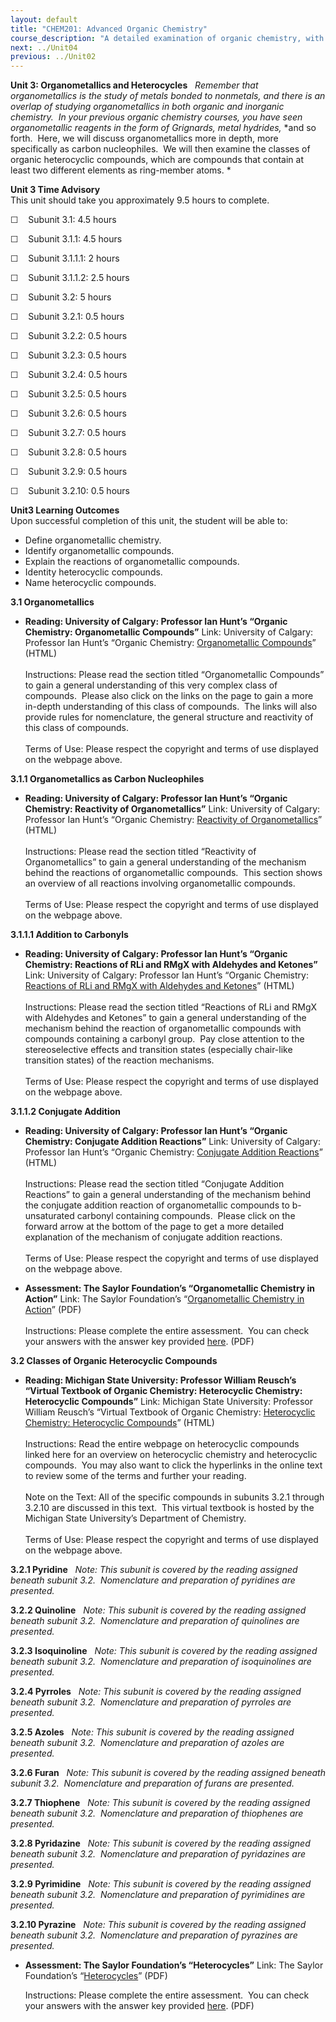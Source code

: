 ```yaml
---
layout: default
title: "CHEM201: Advanced Organic Chemistry"
course_description: "A detailed examination of organic chemistry, with particular emphasis on ylides, benzynes, free radicals, stereochemistry, reaction mechanisms and kinetics, organometallics, and heterocyclic compounds."
next: ../Unit04
previous: ../Unit02
---
```

**Unit 3: Organometallics and Heterocycles** <span id="3"></span> 
*Remember that organometallics is the study of metals bonded to
nonmetals, and there is an overlap of studying organometallics in both
organic and inorganic chemistry.  In* *your previous organic chemistry*
*courses, you have seen organometallic reagents in the form of
Grignards, metal hydrides,* *and so forth.  Here, we will discuss
organometallics more in depth, more specifically as carbon
nucleophiles.  We will then examine the classes of organic heterocyclic
compounds, which are compounds that contain at least two different
elements as ring-member atoms. *

**Unit 3 Time Advisory**  
This unit should take you approximately 9.5 hours to complete.  
  
 ☐    Subunit 3.1: 4.5 hours
  
 ☐    Subunit 3.1.1: 4.5 hours

☐    Subunit 3.1.1.1: 2 hours  
  
 ☐    Subunit 3.1.1.2: 2.5 hours

☐    Subunit 3.2: 5 hours
  
 ☐    Subunit 3.2.1: 0.5 hours  
  
 ☐    Subunit 3.2.2: 0.5 hours  
  
 ☐    Subunit 3.2.3: 0.5 hours  
  
 ☐    Subunit 3.2.4: 0.5 hours  
  
 ☐    Subunit 3.2.5: 0.5 hours  
  
 ☐    Subunit 3.2.6: 0.5 hours  
  
 ☐    Subunit 3.2.7: 0.5 hours  
  
 ☐    Subunit 3.2.8: 0.5 hours  
  
 ☐    Subunit 3.2.9: 0.5 hours  
  
 ☐    Subunit 3.2.10: 0.5 hours

**Unit3 Learning Outcomes**  
Upon successful completion of this unit, the student will be able to:  
  
-   Define organometallic chemistry.
-   Identify organometallic compounds.
-   Explain the reactions of organometallic compounds.
-   Identity heterocyclic compounds.
-   Name heterocyclic compounds.

**3.1 Organometallics** <span id="3.1"></span> 
-   **Reading: University of Calgary: Professor Ian Hunt’s “Organic
    Chemistry: Organometallic Compounds”**
    Link: University of Calgary: Professor Ian Hunt’s “Organic
    Chemistry: [Organometallic
    Compounds](http://www.chem.ucalgary.ca/courses/350/Carey5th/Ch14/ch14-0.html)”
    (HTML)  
        
     Instructions: Please read the section titled “Organometallic
    Compounds” to gain a general understanding of this very complex
    class of compounds.  Please also click on the links on the page to
    gain a more in-depth understanding of this class of compounds.  The
    links will also provide rules for nomenclature, the general
    structure and reactivity of this class of compounds.  
        
     Terms of Use: Please respect the copyright and terms of use
    displayed on the webpage above.

**3.1.1 Organometallics as Carbon Nucleophiles** <span
id="3.1.1"></span> 
-   **Reading: University of Calgary: Professor Ian Hunt’s “Organic
    Chemistry: Reactivity of Organometallics”**
    Link: University of Calgary: Professor Ian Hunt’s “Organic
    Chemistry: [Reactivity of
    Organometallics](http://www.chem.ucalgary.ca/courses/351/Carey5th/Ch14/ch14-3.html)”
    (HTML)  
        
     Instructions: Please read the section titled “Reactivity of
    Organometallics” to gain a general understanding of the mechanism
    behind the reactions of organometallic compounds.  This section
    shows an overview of all reactions involving organometallic
    compounds.  
        
     Terms of Use: Please respect the copyright and terms of use
    displayed on the webpage above.

**3.1.1.1 Addition to Carbonyls** <span id="3.1.1.1"></span> 
-   **Reading: University of Calgary: Professor Ian Hunt’s “Organic
    Chemistry: Reactions of RLi and RMgX with Aldehydes and Ketones”**
    Link: University of Calgary: Professor Ian Hunt’s “Organic
    Chemistry: [Reactions of RLi and RMgX with Aldehydes and
    Ketones](http://www.chem.ucalgary.ca/courses/350/Carey5th/Ch17/ch17-3-2-2.html)”
    (HTML)  
        
     Instructions: Please read the section titled “Reactions of RLi and
    RMgX with Aldehydes and Ketones” to gain a general understanding of
    the mechanism behind the reaction of organometallic compounds with
    compounds containing a carbonyl group.  Pay close attention to the
    stereoselective effects and transition states (especially chair-like
    transition states) of the reaction mechanisms.             
        
     Terms of Use: Please respect the copyright and terms of use
    displayed on the webpage above.

**3.1.1.2 Conjugate Addition** <span id="3.1.1.2"></span> 
-   **Reading: University of Calgary: Professor Ian Hunt’s “Organic
    Chemistry: Conjugate Addition Reactions”**
    Link: University of Calgary: Professor Ian Hunt’s “Organic
    Chemistry: [Conjugate Addition
    Reactions](http://www.chem.ucalgary.ca/courses/350/Carey5th/Ch18/ch18-4-1.html)”
    (HTML)  
        
     Instructions: Please read the section titled “Conjugate Addition
    Reactions” to gain a general understanding of the mechanism behind
    the conjugate addition reaction of organometallic compounds to
    b-unsaturated carbonyl containing compounds.  Please click on the
    forward arrow at the bottom of the page to get a more detailed
    explanation of the mechanism of conjugate addition reactions.  
        
     Terms of Use: Please respect the copyright and terms of use
    displayed on the webpage above.

-   **Assessment: The Saylor Foundation’s “Organometallic Chemistry in
    Action”**
    Link: The Saylor Foundation’s “[Organometallic Chemistry in
    Action](https://resources.saylor.org/archived/wp-content/uploads/2012/02/CHEM201-3.1-Organometallic-Chemistry-in-Action-FINAL.doc.pdf)”
    (PDF)  
        
     Instructions: Please complete the entire assessment.  You can check
    your answers with the answer key provided
    [here](https://resources.saylor.org/archived/wp-content/uploads/2012/02/CHEM201-3.2-Heterocycles-Answer-Key-FINAL.doc.pdf). (PDF)

**3.2 Classes of Organic Heterocyclic Compounds** <span
id="3.2"></span> 
-   **Reading: Michigan State University: Professor William Reusch’s
    “Virtual Textbook of Organic Chemistry: Heterocyclic Chemistry:
    Heterocyclic Compounds”**
    Link: Michigan State University: Professor William Reusch’s “Virtual
    Textbook of Organic Chemistry: [Heterocyclic Chemistry: Heterocyclic
    Compounds](http://www2.chemistry.msu.edu/faculty/reusch/VirtTxtJml/heterocy.htm#top1)”
    (HTML)  
        
     Instructions: Read the entire webpage on heterocyclic compounds
    linked here for an overview on heterocyclic chemistry and
    heterocyclic compounds.  You may also want to click the hyperlinks
    in the online text to review some of the terms and further your
    reading.  
        
     Note on the Text: All of the specific compounds in subunits 3.2.1
    through 3.2.10 are discussed in this text.  This virtual textbook is
    hosted by the Michigan State University’s Department of Chemistry.  
        
     Terms of Use: Please respect the copyright and terms of use
    displayed on the webpage above.

**3.2.1 Pyridine** <span id="3.2.1"></span> 
*Note: This subunit is covered by the reading assigned beneath subunit*
*3.2.  Nomenclature and preparation of pyridines are presented.*

**3.2.2 Quinoline** <span id="3.2.2"></span> 
*Note: This subunit is covered by the reading assigned beneath subunit*
*3.2.  Nomenclature and preparation of quinolines are presented.*

**3.2.3 Isoquinoline** <span id="3.2.3"></span> 
*Note: This subunit is covered by the reading assigned beneath subunit*
*3.2.  Nomenclature and preparation of isoquinolines are presented.*

**3.2.4 Pyrroles** <span id="3.2.4"></span> 
*Note: This subunit is covered by the reading assigned beneath subunit*
*3.2.  Nomenclature and preparation of pyrroles are presented.*

**3.2.5 Azoles** <span id="3.2.5"></span> 
*Note: This subunit is covered by the reading assigned beneath subunit*
*3.2.  Nomenclature and preparation of azoles are presented.*

**3.2.6 Furan** <span id="3.2.6"></span> 
*Note: This subunit is covered by the reading assigned beneath subunit*
*3.2.  Nomenclature and preparation of furans are presented.*

**3.2.7 Thiophene** <span id="3.2.7"></span> 
*Note: This subunit is covered by the reading assigned beneath subunit*
*3.2.  Nomenclature and preparation of thiophenes are presented.*

**3.2.8 Pyridazine** <span id="3.2.8"></span> 
*Note: This subunit is covered by the reading assigned beneath subunit*
*3.2.  Nomenclature and preparation of pyridazines are presented.*

**3.2.9 Pyrimidine** <span id="3.2.9"></span> 
*Note: This subunit is covered by the reading assigned beneath subunit*
*3.2.  Nomenclature and preparation of pyrimidines are presented.*

**3.2.10 Pyrazine** <span id="3.2.10"></span> 
*Note: This subunit is covered by the reading assigned beneath subunit*
*3.2.  Nomenclature and preparation of pyrazines are presented.*

-   **Assessment: The Saylor Foundation’s “Heterocycles”**
    Link: The Saylor Foundation’s
    “[Heterocycles](https://resources.saylor.org/archived/wp-content/uploads/2012/02/CHEM201-3.2-Heterocycles-FINAL.pdf)”
    (PDF)  
      
     Instructions: Please complete the entire assessment.  You can check
    your answers with the answer key provided
    [here](https://resources.saylor.org/archived/wp-content/uploads/2012/02/CHEM201-3.2-Heterocycles-Answer-Key-FINAL.doc.pdf). (PDF)


